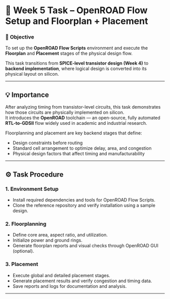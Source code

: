 # 🧭 Week 5 Task – OpenROAD Flow Setup and Floorplan + Placement  

### 🎯 **Objective**
To set up the **OpenROAD Flow Scripts** environment and execute the **Floorplan** and **Placement** stages of the physical design flow.

This task transitions from **SPICE-level transistor design (Week 4)** to **backend implementation**, where logical design is converted into its physical layout on silicon.

---

## 💡 **Importance**
After analyzing timing from transistor-level circuits, this task demonstrates how those circuits are physically implemented on silicon.  
It introduces the **OpenROAD** toolchain — an open-source, fully automated **RTL-to-GDSII** flow widely used in academic and industrial research.

Floorplanning and placement are key backend stages that define:
- Design constraints before routing  
- Standard cell arrangement to optimize delay, area, and congestion  
- Physical design factors that affect timing and manufacturability  

---

## ⚙️ **Task Procedure**

### 1. **Environment Setup**
- Install required dependencies and tools for OpenROAD Flow Scripts.  
- Clone the reference repository and verify installation using a sample design.  

### 2. **Floorplanning**
- Define core area, aspect ratio, and utilization.  
- Initialize power and ground rings.  
- Generate floorplan reports and visual checks through OpenROAD GUI (optional).  

### 3. **Placement**
- Execute global and detailed placement stages.  
- Generate placement results and verify congestion and timing data.  
- Save reports and logs for documentation and analysis.  

---

